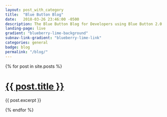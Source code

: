 ```yaml
---
layout: post_with_category
title:  "Blue Button Blog"
date:   2018-03-26 23:46:00 -0500
description: The Blue Button Blog for Developers using Blue Button 2.0 API.
landing-page: live
gradient: "blueberry-lime-background"
subnav-link-gradient: "blueberry-lime-link"
categories: general
badge: blog
permalink: "/blog/"
---
```


{% for post in site.posts %}

<h1><a href="{{ post.url }}" class="ds-u-display--block" >{{ post.title }}</a></h1>
  
{{ post.excerpt }}
  
{% endfor %}
